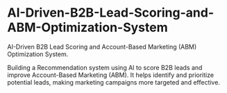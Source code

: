 # AI-Driven-B2B-Lead-Scoring-and-ABM-Optimization-System
AI-Driven B2B Lead Scoring and Account-Based Marketing (ABM) Optimization System.

Building a Recommendation system using AI to score B2B leads and improve Account-Based Marketing (ABM). It helps identify and prioritize potential leads, making marketing campaigns more targeted and effective.  

